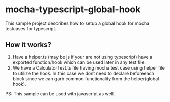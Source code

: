 # mocha-typescript-global-hook

This sample project describes how to setup a global hook for mocha testcases for typescript.

How it works?
-------------
1. Have a helper.ts (may be js if your are not using typescript) have a exported function/hook which can be used later in any 
test file.
2. We have a CalculatorTest.ts file having mocha test case using helper file to utilize the hook. In this case we dont need to
declare beforeeach block since we can garb common functionality from the helper(global hook).



PS: This sample can be used with javascript as well. 
